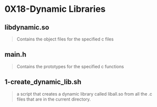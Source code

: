 # 0X18-Dynamic Libraries

## libdynamic.so
> Contains the object files for the specified c files

## main.h
> Contains the prototypes for the specified c functions

## 1-create_dynamic_lib.sh
>  a script that creates a dynamic library called liball.so from all the .c files that are in the current directory.
